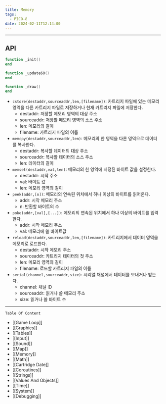 ```yaml
---
title: Memory
tags:
  - PICO-8
date: 2024-02-11T12:14:00
---
```

--- 

## API

```lua
function _init()
end

function _update60()
end

function _draw()
end
```

- `cstore(destaddr,sourceaddr,len,[filename])`: 카트리지 파일에 있는 메모리 영역을 다른 카트리지 파일로 저장하거나 현재 카트리지 파일에 저장한다.
	- destaddr: 저장할 메모리 영역의 대상 주소
	- sourceaddr: 저장할 메모리 영역의 소스 주소
	- len: 메모리의 길이
	- filename: 카트리지 파일의 이름
- `memcpy(destaddr,sourceaddr,len)`: 메모리의 한 영역을 다른 영역으로 데이터를 복사한다.
	- destaddr: 복사할 데이터의 대상 주소
	- sourceaddr: 복사할 데이터의 소스 주소
	- len: 데이터의 길이
- `memset(destaddr,val,len)`: 메모리의 한 영역에 지정된 바이트 값을 설정한다.
	- destaddr: 시작 주소
	- val: 바이트 값
	- len: 메모리 영역의 길이
- `peek(addr,[n])`: 메모리의 연속된 위치에서 하나 이상의 바이트를 읽어온다.
	- addr: 시작 메모리 주소
	- n: 반환할 바이트의 수
- `poke(addr,[val],[...])`: 메모리의 연속된 위치에서 하나 이상의 바이트를 입력한다.
	- addr: 시작 메모리 주소
	- val: 메모리에 쓸 바이트값
- `reload(destaddr,sourceaddr,len,[filename])`: 카트리지에서 데이터 영역을 메모리로 로드한다.
	- destaddr: 시작 메모리 주소
	- sourceaddr: 카트리지 데이터의 첫 주소
	- len: 메모리 영역의 길이
	- filename: 로드할 카트리지 파일의 이름
- `serial(channel,sourceaddr,size)`: 시리얼 채널에서 데이터를 보내거나 받는다.
	- channel: 채널 ID
	- sourceaddr: 읽거나 쓸 메모리 주소
	- size: 읽거나 쓸 바이트 수

---

`Table Of Content`

- [[Game Loop]]
- [[Graphics]]
- [[Tables]]
- [[Input]]
- [[Sound]]
- [[Map]]
- [[Memory]]
- [[Math]]
- [[Cartridge Date]]
- [[Coroutines]]
- [[Strings]]
- [[Values And Objects]]
- [[Time]]
- [[System]]
- [[Debugging]]